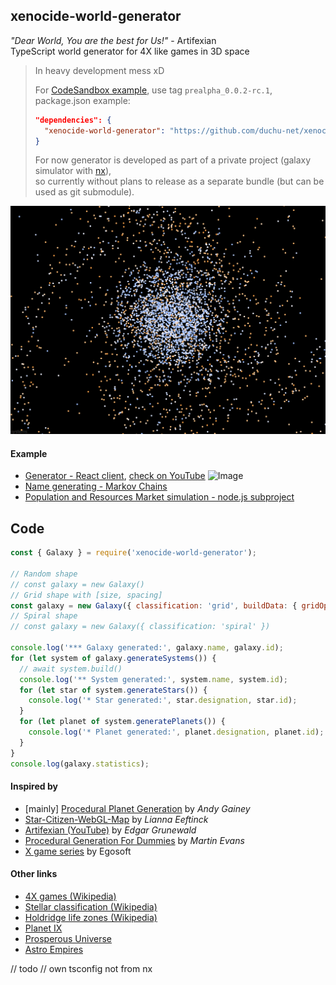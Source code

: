 ## xenocide-world-generator

_"Dear World, You are the best for Us!"_ - Artifexian  
TypeScript world generator for 4X like games in 3D space

> In heavy development mess xD
>
> For [CodeSandbox example](https://codesandbox.io/s/1c8gs), use tag `prealpha_0.0.2-rc.1`, package.json example:
>
> ```json
> "dependencies": {
>   "xenocide-world-generator": "https://github.com/duchu-net/xenocide-world-generator#prealpha_0.0.2-rc.1",
> }
> ```
>
> For now generator is developed as part of a private project (galaxy simulator with [nx](https://nx.dev/)),  
> so currently without plans to release as a separate bundle (but can be used as git submodule).

![Image](./docs/22-10-30.png)

#### Example

- [Generator - React client](https://codesandbox.io/s/1c8gs), [check on YouTube](https://www.youtube.com/channel/UCzGMc0qjJMu7PnH4ZdHni2w)
  ![Image](https://uploads.codesandbox.io/uploads/user/c3b8ed92-ed1d-4bff-8894-710d6c229664/aEDM-thumbnail.png)
- [Name generating - Markov Chains](https://codesandbox.io/s/h4vr6)
- [Population and Resources Market simulation - node.js subproject](https://codesandbox.io/s/m1vh74)

## Code

```js
const { Galaxy } = require('xenocide-world-generator');

// Random shape
// const galaxy = new Galaxy()
// Grid shape with [size, spacing]
const galaxy = new Galaxy({ classification: 'grid', buildData: { gridOptions: [100, 30] } });
// Spiral shape
// const galaxy = new Galaxy({ classification: 'spiral' })

console.log('*** Galaxy generated:', galaxy.name, galaxy.id);
for (let system of galaxy.generateSystems()) {
  // await system.build()
  console.log('** System generated:', system.name, system.id);
  for (let star of system.generateStars()) {
    console.log('* Star generated:', star.designation, star.id);
  }
  for (let planet of system.generatePlanets()) {
    console.log('* Planet generated:', planet.designation, planet.id);
  }
}
console.log(galaxy.statistics);
```

#### Inspired by

- [mainly] [Procedural Planet Generation](https://experilous.com/1/blog/post/procedural-planet-generation) by _Andy Gainey_
- [Star-Citizen-WebGL-Map](https://github.com/Leeft/Star-Citizen-WebGL-Map) by _Lianna Eeftinck_
- [Artifexian (YouTube)](https://www.youtube.com/user/Artifexian) by _Edgar Grunewald_
- [Procedural Generation For Dummies](http://martindevans.me/game-development/2016/01/14/Procedural-Generation-For-Dummies-Galaxies/) by _Martin Evans_
- [X game series](https://www.egosoft.com/games/x4/info_en.php) by Egosoft

#### Other links

- [4X games (Wikipedia)](https://en.wikipedia.org/wiki/4X)
- [Stellar classification (Wikipedia)](https://en.wikipedia.org/wiki/Stellar_classification)
- [Holdridge life zones (Wikipedia)](https://en.wikipedia.org/wiki/Holdridge_life_zones)
- [Planet IX](https://planetix.com/)
- [Prosperous Universe](https://prosperousuniverse.com/)
- [Astro Empires](https://www.astroempires.com/)

// todo
// own tsconfig not from nx
